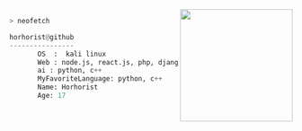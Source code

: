 <img align="right" src="https://i.hizliresim.com/r767e0k.png" width="200" />


```bash
> neofetch
```



```py
horhorist@github
----------------
       OS  :  kali linux
       Web : node.js, react.js, php, django.
       ai : python, c++
       MyFavoriteLanguage: python, c++
       Name: Horhorist
       Age: 17
       
```
<p align="left">
  <a href="https://horhorist.netlify.com"></a>
</p>

